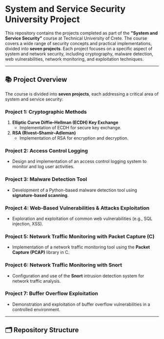 # System and Service Security University Project

This repository contains the projects completed as part of the **"System and Service Security"** course at Technical University of Crete. The course covers a wide range of security concepts and practical implementations, divided into **seven projects**. Each project focuses on a specific aspect of system and network security, including cryptography, malware detection, web vulnerabilities, network monitoring, and exploitation techniques.

---

## 📚 Project Overview

The course is divided into **seven projects**, each addressing a critical area of system and service security:

### **Project 1: Cryptographic Methods**
1. **Elliptic Curve Diffie–Hellman (ECDH) Key Exchange**  
   - Implementation of ECDH for secure key exchange.
2. **RSA (Rivest–Shamir–Adleman)**  
   - Implementation of RSA for encryption and decryption.

### **Project 2: Access Control Logging**
- Design and implementation of an access control logging system to monitor and log user activities.

### **Project 3: Malware Detection Tool**
- Development of a Python-based malware detection tool using **signature-based scanning**.

### **Project 4: Web-Based Vulnerabilities & Attacks Exploitation**
- Exploration and exploitation of common web vulnerabilities (e.g., SQL injection, XSS).

### **Project 5: Network Traffic Monitoring with Packet Capture (C)**
- Implementation of a network traffic monitoring tool using the **Packet Capture (PCAP)** library in C.

### **Project 6: Network Traffic Monitoring with Snort**
- Configuration and use of the **Snort** intrusion detection system for network traffic analysis.

### **Project 7: Buffer Overflow Exploitation**
- Demonstration and exploitation of buffer overflow vulnerabilities in a controlled environment.

---

## 🗂 Repository Structure
